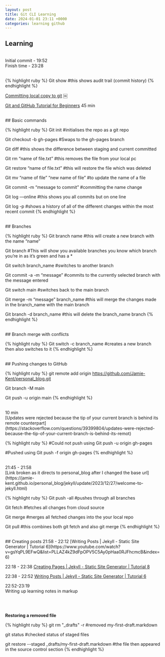 ```yaml
---
layout: post
title: Git CLI Learning
date: 2024-01-01 23:11 +0000
categories: learning github
---
```


## Learning

<br>
Initial commit - 19:52 <br>
Finish time - 23:28
<br>
<br>

<!-- CODE BLOCK -->
{% highlight ruby %}
Git show
#this shows audit trail (commit history)
{% endhighlight %}

[Committing local copy to git](https://stackoverflow.com/questions/36160779/git-added-wrong-folder-source)
￼

[Git and GitHub Tutorial for Beginners](https://www.youtube.com/watch?v=tRZGeaHPoaw)
45 min

<br>
## Basic commands

<!-- CODE BLOCK -->
{% highlight ruby %}
Git init
#initialises the repo as a git repo

Git checkout -b gh-pages
#Swaps to the gh-pages branch

Git diff
#this shows the difference between staging and current committed

Git rm “name of file.txt”
#this removes the file from your local pc

Git restore “name of file.txt”
#this will restore the file which was deleted

Git mv “name of file” “new name of file”
#to update the name of a file

Git commit -m “message to commit”
#committing the name change

Git log —online
#this shows you all commits but on one line

Git log -p
#shows a history of all of the different changes within the most recent commit
{% endhighlight %}

<br>
## Branches

<!-- CODE BLOCK -->
{% highlight ruby %}
Git branch name
#this will create a new branch with the name “name”

Git branch
#This will show you available branches you know which branch you’re in as it’s green and has a *

Git switch branch_name
#switches to another branch

Git commit -a -m “message”
#commits to the currently selected branch with the message entered

Git switch main
#switches back to the main branch

Git merge -m “message” branch_name
#this will merge the changes made in the branch_name with the main branch

Git branch -d branch_name
#this will delete the branch_name branch
{% endhighlight %}

<br>
## Branch merge with conflicts

<!-- CODE BLOCK -->
{% highlight ruby %}
Git switch -c branch_name
#creates a new branch then also switches to it
{% endhighlight %}

<br>
## Pushing changes to GitHub

<!-- CODE BLOCK -->
{% highlight ruby %}
git remote add origin https://github.com/Jamie-Kent/personal_blog.git

Git branch -M main

Git push -u origin main
{% endhighlight %}

<br>
10 min
<br>
[Updates were rejected because the tip of your current branch is behind its remote counterpart](https://stackoverflow.com/questions/39399804/updates-were-rejected-because-the-tip-of-your-current-branch-is-behind-its-remot)

<!-- CODE BLOCK -->
{% highlight ruby %}
#Could not push using 
Git push -u origin gh-pages

#Pushed using
Git push -f origin gh-pages
{% endhighlight %}

<br>
21:45 - 21:58
<br>
[Link broken as it directs to personal_blog after I changed the base url](https://jamie-kent.github.io/personal_blog/jekyll/update/2023/12/27/welcome-to-jekyll.html)


<!-- CODE BLOCK -->
{% highlight ruby %}
Git push -all
#pushes through all branches

Git fetch
#fetches all changes from cloud source

Git merge
#merges all fetched changes into the your local repo

Git pull
#this combines both git fetch and also git merge
{% endhighlight %}


<br>
## Creating posts
21:58 - 22:12
[Writing Posts | Jekyll - Static Site Generator | Tutorial 6](https://www.youtube.com/watch?v=gsYqPL9EFwQ&list=PLLAZ4kZ9dFpOPV5C5Ay0pHaa0RJFhcmcB&index=6)



22:18 - 22:38
[Creating Pages | Jekyll - Static Site Generator | Tutorial 8](https://www.youtube.com/watch?v=1na-IWfv08M&list=PLLAZ4kZ9dFpOPV5C5Ay0pHaa0RJFhcmcB&index=8)


22:38 - 22:52
[Writing Posts | Jekyll - Static Site Generator | Tutorial 6](https://www.youtube.com/watch?v=gsYqPL9EFwQ&list=PLLAZ4kZ9dFpOPV5C5Ay0pHaa0RJFhcmcB&index=6)

22:52-23:19
<br>
Writing up learning notes in markup

<br><br>

**Restoring a removed file** <br>

<!-- CODE BLOCK -->
{% highlight ruby %}
git rm "_drafts" -r
#removed my-first-draft.markdown

git status
#checked status of staged files

git restore --staged _drafts/my-first-draft.markdown
#the file then appeared in the source control section
{% endhighlight %}